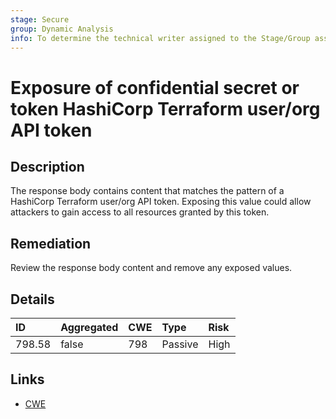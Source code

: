 ```yaml
---
stage: Secure
group: Dynamic Analysis
info: To determine the technical writer assigned to the Stage/Group associated with this page, see https://about.gitlab.com/handbook/engineering/ux/technical-writing/#assignments
---
```


# Exposure of confidential secret or token HashiCorp Terraform user/org API token

## Description

The response body contains content that matches the pattern of a HashiCorp Terraform user/org API token.
Exposing this value could allow attackers to gain access to all resources granted by this token.

## Remediation

Review the response body content and remove any exposed values.

## Details

| ID | Aggregated | CWE | Type | Risk |
|:---|:--------|:--------|:--------|:--------|
| 798.58 | false | 798 | Passive | High |

## Links

- [CWE](https://cwe.mitre.org/data/definitions/798.html)

